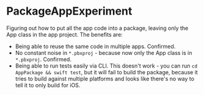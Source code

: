 # PackageAppExperiment

Figuring out how to put all the app code into a package, leaving only the App class in the app project. The benefits are:

* Being able to reuse the same code in multiple apps. Confirmed.
* No constant noise in `*.pbxproj` - because now only the App class is in `*.pbxproj`. Confirmed.
* Being able to run tests easily via CLI. This doesn't work - you can run `cd AppPackage && swift test`, but it will fail to build the package, because it tries to build against multiple platforms and looks like there's no way to tell it to only build for iOS.
